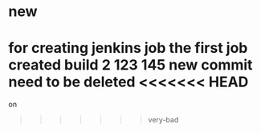 # new
for creating jenkins job
the first job created
build 2
123
145
new commit
need to be deleted 
<<<<<<< HEAD
=======
on
>>>>>>> very-bad
